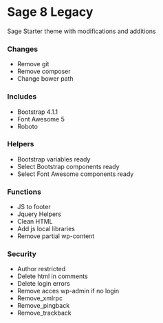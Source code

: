 # Sage 8 Legacy
Sage Starter theme with modifications and additions

<h3>Changes</h3>
<ul>
<li>Remove git</li>
<li>Remove composer</li>
<li>Change bower path</li>
</ul>

<h3>Includes</h3>
<ul>
<li>Bootstrap 4.1.1</li>
<li>Font Awesome 5</li>
<li>Roboto</li>
</ul>

<h3>Helpers</h3>
<ul>
<li>Bootstrap variables ready</li>
<li>Select Bootstrap components ready</li>
<li>Select Font Awesome components ready</li>
</ul>

<h3>Functions</h3>
<ul>
<li>JS to footer</li>
<li>Jquery Helpers</li>
<li>Clean HTML</li>
<li>Add js local libraries</li>
<li>Remove partial wp-content</li>
</ul>

<h3>Security</h3>
<ul>
<li>Author restricted</li>
<li>Delete html in comments</li>
<li>Delete login errors</li>
<li>Remove acces wp-admin if no login</li>
<li>Remove_xmlrpc</li>
<li>Remove_pingback</li>
<li>Remove_trackback</li>
</ul>
